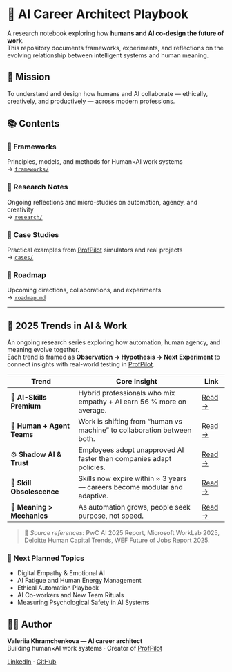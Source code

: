 # 🧭 AI Career Architect Playbook

A research notebook exploring how **humans and AI co-design the future of work**.  
This repository documents frameworks, experiments, and reflections on the evolving relationship between intelligent systems and human meaning.

## 🎯 Mission
To understand and design how humans and AI collaborate — ethically, creatively, and productively — across modern professions.


## 📚 Contents

### 🔹 Frameworks
Principles, models, and methods for Human×AI work systems  
→ [`frameworks/`](frameworks)

### 🔹 Research Notes
Ongoing reflections and micro-studies on automation, agency, and creativity  
→ [`research/`](research)

### 🔹 Case Studies
Practical examples from [ProfPilot](https://github.com/ValeriiaKhramchenkova/ProfPilot) simulators and real projects  
→ [`cases/`](cases)

### 🔹 Roadmap
Upcoming directions, collaborations, and experiments  
→ [`roadmap.md`](roadmap.md)

---

## 🔮 2025 Trends in AI & Work

An ongoing research series exploring how automation, human agency, and meaning evolve together.  
Each trend is framed as **Observation → Hypothesis → Next Experiment** to connect insights with real-world testing in [ProfPilot](https://github.com/ValeriiaKhramchenkova/ProfPilot).

| Trend | Core Insight | Link |
|-------|---------------|------|
| 🧠 **AI-Skills Premium** | Hybrid professionals who mix empathy + AI earn 56 % more on average. | [Read →](research/trends/ai_skills_premium.md) |
| 🤖 **Human + Agent Teams** | Work is shifting from “human vs machine” to collaboration between both. | [Read →](research/trends/human_ai_teams.md) |
| ⚙️ **Shadow AI & Trust** | Employees adopt unapproved AI faster than companies adapt policies. | [Read →](research/trends/shadow_ai_and_trust.md) |
| 🔁 **Skill Obsolescence** | Skills now expire within ≈ 3 years — careers become modular and adaptive. | [Read →](research/trends/skill_obsolescence.md) |
| 🌱 **Meaning > Mechanics** | As automation grows, people seek purpose, not speed. | [Read →](research/trends/meaning_in_automated_work.md) |

> 📡 *Source references:* PwC AI 2025 Report, Microsoft WorkLab 2025, Deloitte Human Capital Trends, WEF Future of Jobs Report 2025.


### 🧩 Next Planned Topics
- Digital Empathy & Emotional AI  
- AI Fatigue and Human Energy Management  
- Ethical Automation Playbook  
- AI Co-workers and New Team Rituals  
- Measuring Psychological Safety in AI Systems  


## 👩‍💻 Author
**Valeriia Khramchenkova — AI career architect**  
Building human×AI work systems · Creator of [ProfPilot](https://github.com/ValeriiaKhramchenkova/ProfPilot)

[LinkedIn](https://linkedin.com/in/valeriyakhramchenkova) · [GitHub](https://github.com/ValeriiaKhramchenkova)

